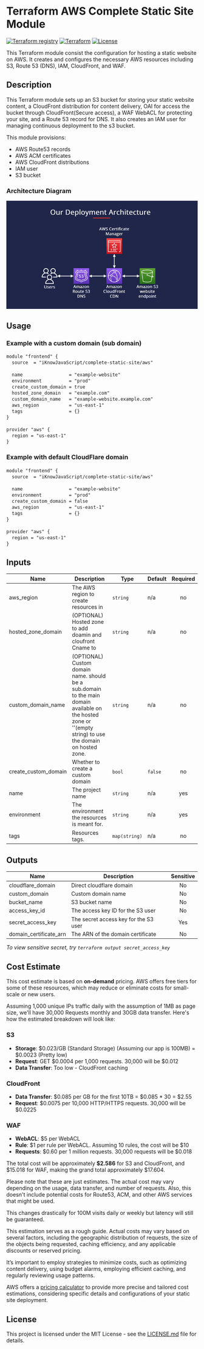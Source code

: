 
# Terraform AWS Complete Static Site Module

[![Terraform registry](https://img.shields.io/badge/Terraform_Registry-0.0.2-blue)](https://registry.terraform.io/modules/iKnowJavaScript/complete-static-site/aws/latest)
[![Terraform](https://img.shields.io/badge/Terraform-0.0.2-623CE4)](https://www.terraform.io)
[![License](https://img.shields.io/badge/License-MIT-blue.svg)](https://opensource.org/licenses/MIT)

This Terraform module consist the configuration for hosting a static website on AWS. It creates and configures the necessary AWS resources including S3, Route 53 (DNS), IAM, CloudFront, and WAF.

## Description

This Terraform module sets up an S3 bucket for storing your static website content, a CloudFront distribution for content delivery, OAI for access the bucket through CloudFront(Secure access), a WAF WebACL for protecting your site, and a Route 53 record for DNS. It also creates an IAM user for managing continuous deployment to the s3 bucket.

This module provisions:

- AWS Route53 records
- AWS ACM certificates
- AWS CloudFront distributions
- IAM user
- S3 bucket

### Architecture Diagram
![image](assets/diagram.png)

## Usage

### Example with a custom domain (sub domain)
```hcl
module "frontend" {
  source  = "iKnowJavaScript/complete-static-site/aws"

  name                 = "example-website"
  environment          = "prod"
  create_custom_domain = true
  hosted_zone_domain   = "example.com"
  custom_domain_name   = "example-website.example.com"
  aws_region           = "us-east-1"
  tags                 = {}
}

provider "aws" {
  region = "us-east-1"
}
```

### Example with default CloudFlare domain
```hcl
module "frontend" {
  source  = "iKnowJavaScript/complete-static-site/aws"

  name                 = "example-website"
  environment          = "prod"
  create_custom_domain = false
  aws_region           = "us-east-1"
  tags                 = {}
}

provider "aws" {
  region = "us-east-1"
}
```

## Inputs

| Name | Description | Type | Default | Required |
|------|-------------|------|---------|:--------:|
| aws_region | The AWS region to create resources in | `string` | n/a | no |
| hosted_zone_domain | (OPTIONAL) Hosted zone to add doamin and cloufront Cname to | `string` | n/a | no |
| custom_domain_name | (OPTIONAL) Custom domain name. should be a sub.domain to the main domain available on the hosted zone or ''(empty string) to use the domain on hosted zone. | `string` | n/a | no |
| create_custom_domain | Whether to create a custom domain | `bool` | `false` | no |
| name | The project name | `string` | n/a | yes |
| environment | The environment the resources is meant for. | `string` | n/a | yes |
| tags | Resources tags. | `map(string)` | n/a | no |


## Outputs

| Name | Description | Sensitive |
|------|-------------|:---------:|
| cloudflare_domain | Direct cloudflare domain | No |
| custom_domain | Custom domain name | No |
| bucket_name | S3 bucket name | No |
| access_key_id | The access key ID for the S3 user | No |
| secret_access_key | The secret access key for the S3 user | Yes |
| domain_certificate_arn | The ARN of the domain certificate | No |

*To view sensitive secret, try `terraform output secret_access_key`*

## Cost Estimate

This cost estimate is based on **on-demand** pricing. AWS offers free tiers for some of these resources, which may reduce or eliminate costs for small-scale or new users.

Assuming 1,000 unique IPs traffic daily with the assumption of 1MB as page size, we'll have 30,000 Requests monthly and 30GB data transfer. Here's how the estimated breakdown will look like:

### S3
- **Storage**: $0.023/GB (Standard Storage) (Assuming our app is 100MB) = $0.0023 (Pretty low)
- **Request**: GET $0.0004 per 1,000 requests. 30,000 will be $0.012
- **Data Transfer**: Too low - CloudFront caching

### CloudFront
- **Data Transfer**: $0.085 per GB for the first 10TB = $0.085 * 30 = $2.55
- **Request**: $0.0075 per 10,000 HTTP/HTTPS requests. 30,000 will be $0.0225

### WAF
- **WebACL**: $5 per WebACL
- **Rule**: $1 per rule per WebACL. Assuming 10 rules, the cost will be $10
- **Requests**: $0.60 per 1 million requests. 30,000 requests will be $0.018

The total cost will be approximately **$2.586** for S3 and CloudFront, and $15.018 for WAF, making the grand total approximately $17.604.

Please note that these are just estimates. The actual cost may vary depending on the usage, data transfer, and number of requests. Also, this doesn't include potential costs for Route53, ACM, and other AWS services that might be used.

This changes drastically for 100M visits daily or weekly but latency will still be guaranteed.

This estimation serves as a rough guide. Actual costs may vary based on several factors, including the geographic distribution of requests, the size of the objects being requested, caching efficiency, and any applicable discounts or reserved pricing.

It’s important to employ strategies to minimize costs, such as optimizing content delivery, using budget alarms, employing efficient caching, and regularly reviewing usage patterns.

AWS offers a [pricing calculator](https://calculator.aws/#/) to provide more precise and tailored cost estimations, considering specific details and configurations of your static site deployment.


## License

This project is licensed under the MIT License - see the [LICENSE.md](LICENSE.md) file for details.

